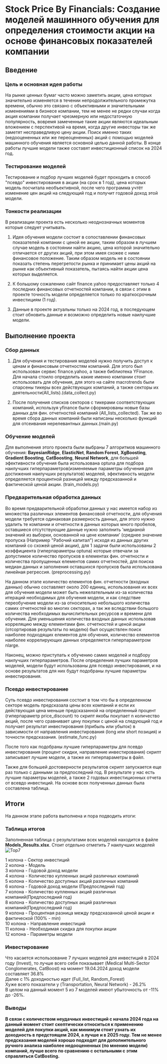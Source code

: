 # Stock Price By Financials:  Создание моделей машинного обучения для определения стоимости акции на основе финансовых показателей компании

## Введение

### Цель и основная идея работы

На рынке ценных бумаг часто можно заметить акции, цена которых значительно изменяется в течении непродолжительного промежутка времени, обычно это связано с объективными и значительными изменениями в бизнесе компании, тем не менее не редки случаи когда акция компании получает чрезмерную или недостаточную популярность, вовремя замеченные такие акции являются идеальным вложением с перспективой на время, когда другие инвесторы так же заметят несправедливую цену акции. Поиск именно таких (недооцененных или же переоцененных) акций с помощью моделей машинного обучения является основной целью данной работы. В конце работы лучшие модели также составят инвестиционный список на 2024 год.

### Тестирование моделей
Тестирование и подбор лучших моделей будет проходить в способ "псевдо" инвестирования в акции (на срок в 1 год), цена которых модель посчитала необъективной, после чего программа учтёт изменение цен акций на следующий год и получит годовой доход этой модели.

### Тонкости реализации

   В реализации проекта есть несколько неоднозначных моментов которые следует учитывать.

1. Идея обучения модели состоит в сопоставлении финансовых показателей компании с ценой ее акции, таким образом в лучшем случае модель в состоянии найти акцию, цена которой значительно отличается от других акций, при этом имея схожее с ними финансовое положение. Таким образом модель не в состоянии показать степень перегретости рынка и принимает цены акций на рынке как объективный показатель, пытаясь найти акции цена которых выделяется.
   
2. К большому сожалению сайт finance.yahoo предоставляет только 4 последних финансовых отчетностей компании, в связи с этим в проекте точность модели определяется только по краткосрочным инвестициям (1 год).  
   
3. Данные в проекте актуальны только на 2024 год, в последующем стоит обновить данные и возможно определить новые наилучшие модели.

## Выполнение проекта

### Сбор данных

1. Для обучения и тестирования моделей нужно получить доступ к ценам и финансовым отчетностям компаний. Для этого был использован сервис finance.yahoo, а также библиотека YFinance. Для начала стоило определить какие именно компании стоит использовать для обучения, для этого на сайте macrotrends были спарсены тикеры всех действующих компаний, а также секторы их деятельности(All_lists).(data_collect.py)

2. После получения списков секторов с тикерами соответствующих компаний, используя yfinance были сформированы новые базы данных для фин. отчетностей компаний (All_lists_collected). Так же во время сбора данных компаний были написаны несколько функций для отсеивания нерелевантных данных.(main.py)

### Обучение моделей

Для выполнения этого проекта были выбраны 7 алгоритмов машинного обучения: **BayesianRidge**, **ElasticNet**, **Random Forest**, **XgBoosting**, **Gradient Boosting**, **CatBoosting**,  **Neural Network**, для большей эфективности обучения была использована optuna для подбора наилучших гиперпараметров(изменяемые параметры обучения для достижения наилучших результатов) моделей, эфективность модели определяется процентной разницей между предсказанной и фактической ценой акции. (train_models.py)

### Предварительная обработка данных

Во время предварительной обработки данных у нас имеется набор из множества различных элементов финансовой отчетности, для обучения модели требуется одинаковая размерность данных, для этого нужно удалить те компании и отчетности в данных которых много пробелов, оставшиеся отсутствующие данные нужно заполнить 'медианой значений из выборки, основанной на цене компании' (среднее значение пропуска (Например "Рабочий капитал") исходя из данных других компаний со схожей ценой акции), для 1 задачи были использованы 2 коэффициента (гиперпараметры optuna) которые отвечали за допустимое количество пропусков в елементах фин. отчетности и количества пропущенных елементов самих отчетностей, для поиска медиан данных и заполнения оставшихся пропусков была использована линейная регрессия. (preprocessing.py)

На данном этапе количество елементов фин. отчетности (входных данных) обычно составляет около 200 единиц, использования их всех для обучения модели может быть нежелательным из-за количества итераций необходимых для обучения модели, и как следствие переобучение модели из-за относительно небольшого количества самих отчетностей во многих секторах, а так же вследствии большого количества необходимых вычислительных ресурсов и времени для обучения. Для уменьшения количества входных данных использовав корреляцию между елементами фин. отчетностей и ценой акции (отсортировав результаты по моделю) был осуществлен поиск наиболее подходящих елементов для обучения, количество елементов наиболее коррелирующих данных определяется гиперпараметром nlarge.

Наконец, можно приступать к обучению самих моделей и подбору наилучших гиперпараметров. После определения лучших параметров моделей, модели будут использованы для псевдо инвестирования, и на основе результатов для них будут подобраны лучшие параметры инвестирования.

### Псевдо инвестирование

Суть псевдо инвестирования состоит в том что бы в определенном секторе модель предсказала цены всех компаний и если их действующая цена меньше предсказанной на определенный процент (гиперпараметр price_discount) то скрипт якобы покупает n количество акций, после чего сравнивает цену покупки с ценой на следующий год и получает результат инвестирования (прибыль или убыток) в зависимости от направления инвестирования (long или short позиция) и точности предсказания. (estimate_func.py)

После того как подобраны лучшие гиперпараметры для псевдо инвестирования (процент скидки, направление инвестирования) скрипт записывает лучшие модели, а также их гиперпараметры в файл. 

Также для большей достоверности результатов скрипт запускается еще раз только с данными за предпоследний год. В результате у нас есть лучшие параметры моделей, а также 2 годовых инвестиционных отчета от всевдо инвестиций. На основе всех полученных данных была составлена таблица.

##  Итоги
На данном этапе работа выполнена и пора подводить итоги:
### Таблица итогов

Заполненная таблица с результатами всех моделей находится в файле **Models_Results.xlsx**.
Стоит отдельно отметить 7 наилучших моделей
![Top7](https://github.com/Kertn/Stock_Price_by_Financials/assets/111581848/966c5ecc-c2d1-4fa1-b20d-e7273af68278)

1 колона - Сектор инвестиций\
2 колона - Модель\
3 колона - Годовой доход модели\
4 колона - Количество купленных акций различных компаний\
5 колона - Количество доступных акций различных компаний\
6 колона - Годовой доход модели (Предпоследний год)\
7 колона - Количество купленных акций различных компаний(Предпоследний год)\
8 колона - Количество доступных акций различных компаний(Предпоследний год)\
9 колона - Процентная разница между предсказанной ценой акции и фактической (100% - min)\
10 колона - Направление инвестиций\
11 колона - Необходимая скидка для покупки акции\
12 колона - Параметры модели

### Инвестирование

Что касается использование 7 лучших моделей для инвестиций в 2024 году (Invest), то лучше всего себя показывает (Medical Multi-Sector Conglomerates, CatBoost) на момент 19.04.2024 доход модели составляет 36.8%\
Далее с 1% доходностью идет (Full_list, Random_Forest)\
Хуже всего показатели у (Transportation, Neural Network) - 26.2%\
В целом на данный момент 5 из 7 моделей имеют убыточность от -11% до -26%.

### Выводы
**В связи с количеством неудачных инвестиций с начала 2024 года на данный момент стоит скептически относиться к применению моделей для покупки акций, как минимум стоит узнать их доходность в предстоящем 2024, а лучше и в 2025 году. Тем не менее предсказания моделей хорошо подходят для дополнительного ручного анализа наиболее недооцененных (по мнению модели) компаний, лучше всего по сравнению с остальными с этим справляться CatBosting.**

